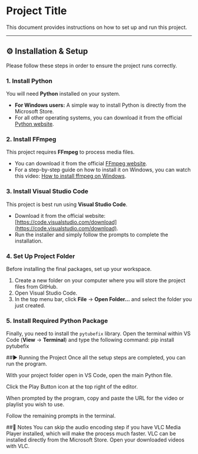 # Project Title

This document provides instructions on how to set up and run this project.

***

## ⚙️ Installation & Setup

Please follow these steps in order to ensure the project runs correctly.

### 1. Install Python

You will need **Python** installed on your system.
* **For Windows users:** A simple way to install Python is directly from the Microsoft Store.
* For all other operating systems, you can download it from the official [Python website](https://www.python.org/downloads/).

### 2. Install FFmpeg

This project requires **FFmpeg** to process media files.
* You can download it from the official [FFmpeg website](https://ffmpeg.org/download.html).
* For a step-by-step guide on how to install it on Windows, you can watch this video: [How to install ffmpeg on Windows](https://www.youtube.com/watch?v=JR36oH35Fgg).

### 3. Install Visual Studio Code

This project is best run using **Visual Studio Code**.
* Download it from the official website: [https://code.visualstudio.com/download](https://code.visualstudio.com/download).
* Run the installer and simply follow the prompts to complete the installation.

### 4. Set Up Project Folder

Before installing the final packages, set up your workspace.
1.  Create a new folder on your computer where you will store the project files from GitHub.
2.  Open Visual Studio Code.
3.  In the top menu bar, click **File** -> **Open Folder...** and select the folder you just created.

### 5. Install Required Python Package

Finally, you need to install the `pytubefix` library. Open the terminal within VS Code (**View** -> **Terminal**) and type the following command: pip install pytubefix

##▶️ Running the Project
Once all the setup steps are completed, you can run the program.

With your project folder open in VS Code, open the main Python file.

Click the Play Button icon at the top right of the editor.

When prompted by the program, copy and paste the URL for the video or playlist you wish to use.

Follow the remaining prompts in the terminal.

##📝 Notes
You can skip the audio encoding step if you have VLC Media Player installed, which will make the process much faster. VLC can be installed directly from the Microsoft Store. Open your downloaded videos with VLC.
